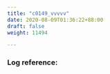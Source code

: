 ```yaml
---
title: "c0149_vvvvv"
date: 2020-08-09T01:36:22+88:00
draft: false
weight: 11494

---
```


### Log reference: <no value>

```

